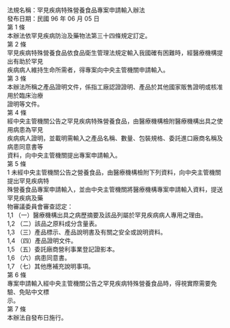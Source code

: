 法規名稱：罕見疾病特殊營養食品專案申請輸入辦法  
發布日期：民國 96 年 06 月 05 日  
第 1 條  
本辦法依罕見疾病防治及藥物法第三十四條規定訂定。  
第 2 條  
罕見疾病特殊營養食品依食品衛生管理法規定輸入我國確有困難時，經醫療機構提出有助於罕見  
疾病病人維持生命所需者，得專案向中央主管機關申請輸入。  
第 3 條  
本辦法所稱之產品證明文件，係指工廠認證證明、產品於其他國家販售證明或核准用於臨床治療  
證明等文件。  
第 4 條  
經中央主管機關公告之罕見疾病特殊營養食品，由醫療機構檢附醫療機構出具之使用病患為罕見  
疾病病人證明，並載明需輸入之產品名稱、數量、包裝規格、委託進口廠商名稱及病患同意書等  
資料，向中央主管機關提出專案申請輸入。  
第 5 條  
1 未經中央主管機關公告之營養食品，由醫療機構檢附下列資料，向中央主管機關提出罕見疾病特  
殊營養食品專案申請輸入，並由中央主管機關將醫療機構專案申請輸入資料，提送罕見疾病及藥  
物審議委員會審查認定：  
1,1 （一）醫療機構出具之病歷摘要及該品列屬於罕見疾病病人專用之理由。  
1,2 （二）該品之原料成分含量表。  
1,3 （三）產品標示、產品說明書及有關之安全或說明資料。  
1,4 （四）產品證明文件。  
1,5 （五）委託廠商營利事業登記證影本。  
1,6 （六）病患同意書。  
1,7 （七）其他應補充說明事項。  
第 6 條  
專案申請輸入經中央主管機關公告之罕見疾病特殊營養食品時，得視實際需要免驗、免貼中文標  
示。  
第 7 條  
本辦法自發布日施行。  


